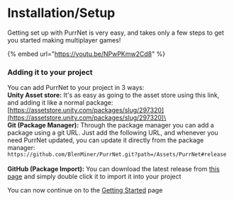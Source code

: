 # Installation/Setup

Getting set up with PurrNet is very easy, and takes only a few steps to get you started making multiplayer games!

{% embed url="https://youtu.be/NPwPKmw2Cd8" %}

### Adding it to your project

You can add PurrNet to your project in 3 ways:\
**Unity Asset store:** It's as easy as going to the asset store using this link, and adding it like a normal package: [https://assetstore.unity.com/packages/slug/297320](https://assetstore.unity.com/packages/slug/297320)\
\
**Git (Package Manager):** Through the package manager you can add a package using a git URL. Just add the following URL, and whenever you need PurrNet updated, you can update it directly from the package manager:\
`https://github.com/BlenMiner/PurrNet.git?path=/Assets/PurrNet#release` \
\
**GitHub (Package Import):** You can download the latest release from [this page](https://github.com/BlenMiner/PurrNet/releases) and simply double click it to import it into your project

You can now continue on to the [Getting Started](getting-started.md) page

